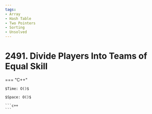 ```yaml
---
tags:
- Array
- Hash Table
- Two Pointers
- Sorting
- Unsolved
---
```



# 2491. Divide Players Into Teams of Equal Skill

=== "C++"

    $Time: O()$

    $Space: O()$

    ```c++
    ```